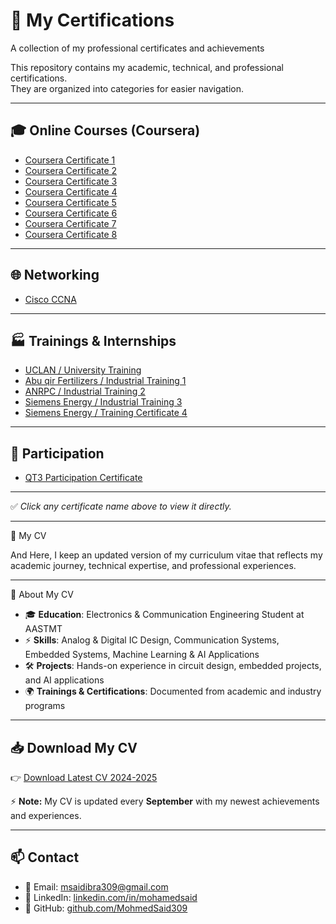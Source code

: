 # 📜 My Certifications
A collection of my professional certificates and achievements

This repository contains my academic, technical, and professional certifications.  
They are organized into categories for easier navigation.  

---

## 🎓 Online Courses (Coursera)
- [Coursera Certificate 1](Coursera%201B3ZH1PJRLEG.pdf)
- [Coursera Certificate 2](Coursera%201LQ9N188SWWE.pdf)
- [Coursera Certificate 3](Coursera%2035X61ZISEA82.pdf)
- [Coursera Certificate 4](Coursera%20A3633JDV42HK%20(2).pdf)
- [Coursera Certificate 5](Coursera%20CUSVSXVBSIWA.pdf)
- [Coursera Certificate 6](Coursera%20IVO8AID8S9QC_copy.pdf)
- [Coursera Certificate 7](Coursera%20IZDX1IUCX2VH.pdf)
- [Coursera Certificate 8](Coursera%20ZWMGN78SAM44.pdf)

---

## 🌐 Networking
- [Cisco CCNA](DOC-20250816-WA0007..pdf)

---

## 🏭 Trainings & Internships
- [UCLAN / University Training](DOC-20250816-WA0006..pdf)  
- [Abu qir Fertilizers / Industrial Training 1](DOC-20250816-WA0008..pdf)  
- [ANRPC / Industrial Training 2](DOC-20250816-WA0025..pdf)  
- [Siemens Energy / Industrial Training 3](DOC-20250816-WA0009..pdf)  
- [Siemens Energy / Training Certificate 4](CamScanner%2008-29-2025%2017.57.pdf)  

---

## 📑 Participation
- [QT3 Participation Certificate](QT3_Participation_Certificate.pdf)  

---

✅ *Click any certificate name above to view it directly.*


---

 
📄 My CV  

And Here, I keep an updated version of my curriculum vitae that reflects my academic journey, technical expertise, and professional experiences.  

---

🔹 About My CV  
- 🎓 **Education**: Electronics & Communication Engineering Student at AASTMT  
- ⚡ **Skills**: Analog & Digital IC Design, Communication Systems, Embedded Systems, Machine Learning & AI Applications  
- 🛠 **Projects**: Hands-on experience in circuit design, embedded projects, and AI applications  
- 🌍 **Trainings & Certifications**: Documented from academic and industry programs  

---

## 📥 Download My CV  
👉 [Download Latest CV 2024-2025](./Mohamed_Said_CV_2025.pdf)  

⚡ **Note:** My CV is updated every **September** with my newest achievements and experiences.  

---

## 📫 Contact  
- 📧 Email: msaidibra309@gmail.com
- 💼 LinkedIn: [linkedin.com/in/mohamedsaid](https://www.linkedin.com/in/mohamed-said-714687258?utm_source=share&utm_campaign=share_via&utm_content=profile&utm_medium=android_app)  
- 🐙 GitHub: [github.com/MohmedSaid309](https://github.com/MohmedSaid309)
